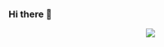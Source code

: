 ### Hi there 👋

<!--
**eagle-a/eagle-a** is a ✨ _special_ ✨ repository because its `README.md` (this file) appears on your GitHub profile.

Here are some ideas to get you started:

- 🔭 I’m currently working on Harbin Engineering University
- 🌱 I’m currently learning embedded system and python
- 👯 I’m looking to collaborate on 
- 🤔 I’m looking for help with ...
- 📫 How to reach me: 2121612901@qq.com or www.zhanming.ltd
- 😄 Pronouns: you know
-->
<div align="center"> <img src="https://activity-graph.herokuapp.com/graph?username=sun0225SUN&theme=xcode" /> </div>
